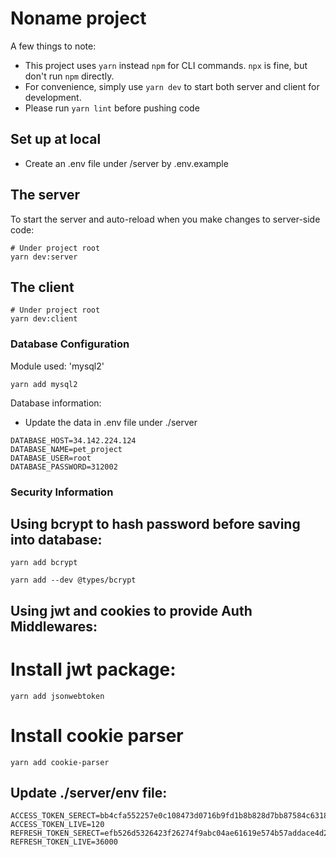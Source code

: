 # Noname project
A few things to note:
- This project uses `yarn` instead `npm` for CLI commands. `npx` is fine, but don't run `npm` directly. 
- For convenience, simply use `yarn dev` to start both server and client for development.
- Please run `yarn lint` before pushing code

## Set up at local
- Create an .env file under /server by .env.example

## The server
To start the server and auto-reload when you make changes to server-side code:
```shell
# Under project root
yarn dev:server
```

## The client
````shell
# Under project root
yarn dev:client
````

### Database Configuration
Module used: 'mysql2'
````shell
yarn add mysql2
````
Database information:
 - Update the data in .env file under ./server
````shell
DATABASE_HOST=34.142.224.124
DATABASE_NAME=pet_project
DATABASE_USER=root
DATABASE_PASSWORD=312002
````

### Security Information
## Using bcrypt to hash password before saving into database:
````shell
yarn add bcrypt
````
````shell
yarn add --dev @types/bcrypt
````

## Using jwt and cookies to provide Auth Middlewares:
# Install jwt package:
````shell
yarn add jsonwebtoken
````
# Install cookie parser
````shell
yarn add cookie-parser
````

## Update ./server/env file:
````shell
ACCESS_TOKEN_SERECT=bb4cfa552257e0c108473d0716b9fd1b8b828d7bb87584c631873ea0221937f0
ACCESS_TOKEN_LIVE=120
REFRESH_TOKEN_SERECT=efb526d5326423f26274f9abc04ae61619e574b57addace4d2d1938d447bc6b5
REFRESH_TOKEN_LIVE=36000
````

